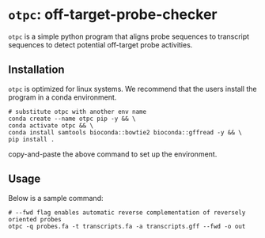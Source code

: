 # `otpc`: off-target-probe-checker

`otpc` is a simple python program that aligns probe sequences to transcript sequences to detect potential off-target probe activities.

## Installation

`otpc` is optimized for linux systems. We recommend that the users install the program in a conda environment.

```
# substitute otpc with another env name
conda create --name otpc pip -y && \
conda activate otpc && \
conda install samtools bioconda::bowtie2 bioconda::gffread -y && \
pip install .
```
copy-and-paste the above command to set up the environment.

## Usage

Below is a sample command:

```
# --fwd flag enables automatic reverse complementation of reversely oriented probes
otpc -q probes.fa -t transcripts.fa -a transcripts.gff --fwd -o out
```
